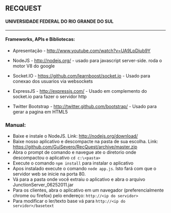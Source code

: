 ## RECQUEST
#### UNIVERSIDADE FEDERAL DO RIO GRANDE DO SUL
---------------


#### Frameworks, APIs e Bibliotecas:

- Apresentação - http://www.youtube.com/watch?v=UA9LpDiub9Y

- NodeJS - http://nodejs.org/ - usado para javascript server-side. roda o motor V8 do google 

- Socket.IO - https://github.com/learnboost/socket.io - Usado para conexao dos usuarios via websockets

- ExpressJS - http://expressjs.com/ - Usado em complemento do socket.io para fazer o servidor http
- Twitter Bootstrap - http://twitter.github.com/bootstrap/ - Usado para gerar a pagina em HTML5

### Manual: 
- Baixe e instale o NodeJS. Link: http://nodejs.org/download/
- Baixe nosso aplicativo e descompacte na pasta de sua escolha. Link: https://github.com/GuiSevero/RecQuest/archive/master.zip
- Abra o prompt de comando e navegue ate o diretorio onde descompactou o aplicativo `cd c:\<pasta>`
- Execute o comando `npm install` para instalar o aplicativo
- Apos instalado execute o comando `node app.js`. Isto fará com que o servidor web se inicie na porta 80.
- Vá para a pasta onde você extraiu o aplicativo e abra o arquivo JunctionServer_06252011.jar
- Para os clientes, abra o aplicativo em um navegador (preferencialmente chrome ou firefox) pelo endereço: `http://<ip do servidor>`
- Para modificar o ler/texto base vá para `http://<ip do servidor>/basetext`
  


